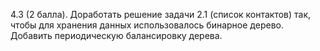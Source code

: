 4.3 (2 балла). Доработать решение задачи 2.1 (список контактов) так, чтобы
для хранения данных использовалось бинарное дерево. Добавить
периодическую балансировку дерева.